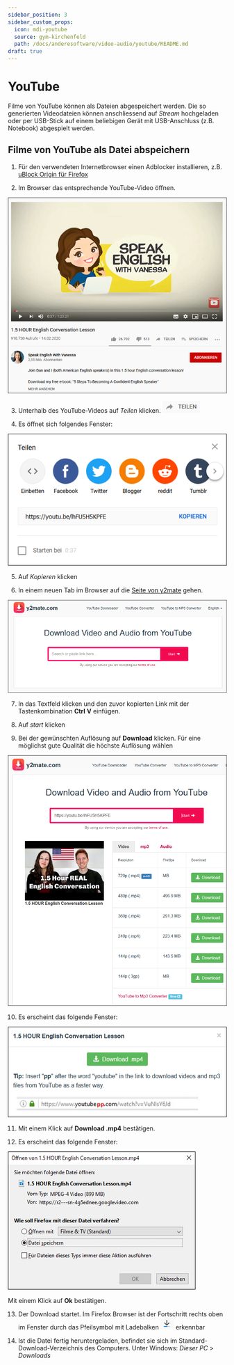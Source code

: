 ```yaml
---
sidebar_position: 3
sidebar_custom_props:
  icon: mdi-youtube
  source: gym-kirchenfeld
  path: /docs/anderesoftware/video-audio/youtube/README.md
draft: true
---
```


# YouTube



Filme von YouTube können als Dateien abgespeichert werden. Die so generierten Videodateien können anschliessend auf _Stream_ hochgeladen oder per USB-Stick auf einem beliebigen Gerät mit USB-Anschluss (z.B. Notebook) abgespielt werden.

## Filme von YouTube als Datei abspeichern

1. Für den verwendeten Internetbrowser einen Adblocker installieren, z.B. [uBlock Origin für Firefox](https://ict.mygymer.ch/byod/windows/firefox/#ad-blocker-installieren)

2. Im Browser das entsprechende YouTube-Video öffnen.

![](./images/youtube-01.png)

3. Unterhalb des YouTube-Videos auf _Teilen_ klicken.
![](./images/youtube-02.png)

4. Es öffnet sich folgendes Fenster:

![](./images/youtube-03.png)

5. Auf _Kopieren_ klicken

6. In einem neuen Tab im Browser auf die [Seite von y2mate](https://www.y2mate.com/) gehen.

![](./images/youtube-04.png)

7. In das Textfeld klicken und den zuvor kopierten Link mit der Tastenkombination __Ctrl__ __V__ einfügen.

8. Auf _start_ klicken

9. Bei der gewünschten Auflösung auf __Download__ klicken. Für eine möglichst gute Qualität die höchste Auflösung wählen

![](./images/youtube-05.png)

10. Es erscheint das folgende Fenster:

![](./images/youtube-06.png)

11. Mit einem Klick auf __Download .mp4__ bestätigen.

12. Es erscheint das folgende Fenster:

![](./images/youtube-07.png)

Mit einem Klick auf __Ok__ bestätigen.

13. Der Download startet. Im Firefox Browser ist der Fortschritt rechts oben im Fenster durch das Pfeilsymbol mit Ladebalken ![](./images/youtube-08.png) erkennbar

14. Ist die Datei fertig heruntergeladen, befindet sie sich im Standard-Download-Verzeichnis des Computers. Unter Windows: _Dieser PC_ > _Downloads_
